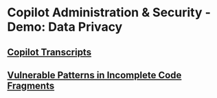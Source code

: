 # Copilot Administration & Security - Demo: Data Privacy

## [Copilot Transcripts](copilot-transcript-sql.md)

## [Vulnerable Patterns in Incomplete Code Fragments](vulnerable_patterns_in_incomplete_fragments_of_code.md)